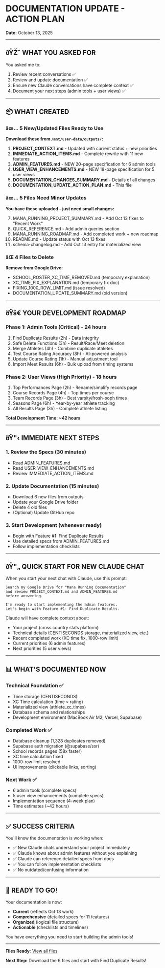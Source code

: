# DOCUMENTATION UPDATE - ACTION PLAN

**Date:** October 13, 2025

---

## ðŸŽ¯ WHAT YOU ASKED FOR

You asked me to:
1. Review recent conversations ✅
2. Review and update documentation ✅
3. Ensure new Claude conversations have complete context ✅
4. Document your next steps (admin tools + user views) ✅

---

## 📦 WHAT I CREATED

### âœ… 5 New/Updated Files Ready to Use

**Download these from `/mnt/user-data/outputs/`:**

1. **PROJECT_CONTEXT.md** - Updated with current status + new priorities
2. **IMMEDIATE_ACTION_ITEMS.md** - Complete rewrite with 11 new features
3. **ADMIN_FEATURES.md** - NEW 20-page specification for 6 admin tools
4. **USER_VIEW_ENHANCEMENTS.md** - NEW 18-page specification for 5 user views
5. **DOCUMENTATION_CHANGES_SUMMARY.md** - Details of all changes
6. **DOCUMENTATION_UPDATE_ACTION_PLAN.md** - This file

### âœ… 5 Files Need Minor Updates

**You have these uploaded - just need small changes:**

7. MANA_RUNNING_PROJECT_SUMMARY.md - Add Oct 13 fixes to "Recent Work"
8. QUICK_REFERENCE.md - Add admin queries section
9. MANA_RUNNING_ROADMAP.md - Add completed work + new roadmap
10. README.md - Update status with Oct 13 fixes
11. schema-changelog.md - Add Oct 13 entry for materialized view

### âŒ 4 Files to Delete

**Remove from Google Drive:**

- SCHOOL_ROSTER_XC_TIME_REMOVED.md (temporary explanation)
- XC_TIME_FIX_EXPLANATION.md (temporary fix doc)
- FIXING_1000_ROW_LIMIT.md (issue resolved)
- DOCUMENTATION_UPDATE_SUMMARY.md (old version)

---

## ðŸš€ YOUR DEVELOPMENT ROADMAP

### Phase 1: Admin Tools (Critical) - 24 hours
1. Find Duplicate Results (2h) - Data integrity
2. Safe Delete Functions (3h) - Result/Race/Meet deletion
3. Merge Athletes (4h) - Combine duplicate athletes
4. Test Course Rating Accuracy (8h) - AI-powered analysis
5. Update Course Rating (1h) - Manual adjustment tool
6. Import Meet Results (6h) - Bulk upload from timing systems

### Phase 2: User Views (High Priority) - 18 hours
1. Top Performances Page (2h) - Rename/simplify records page
2. Course Records Page (4h) - Top times per course
3. Team Records Page (3h) - Best varsity/frosh-soph times
4. Seasons Page (6h) - Year-by-year athlete tracking
5. All Results Page (3h) - Complete athlete listing

**Total Development Time: ~42 hours**

---

## ðŸ"‹ IMMEDIATE NEXT STEPS

### 1. Review the Specs (30 minutes)
- Read ADMIN_FEATURES.md
- Read USER_VIEW_ENHANCEMENTS.md
- Review IMMEDIATE_ACTION_ITEMS.md

### 2. Update Documentation (15 minutes)
- Download 6 new files from outputs
- Update your Google Drive folder
- Delete 4 old files
- (Optional) Update GitHub repo

### 3. Start Development (whenever ready)
- Begin with Feature #1: Find Duplicate Results
- Use detailed specs from ADMIN_FEATURES.md
- Follow implementation checklists

---

## ðŸ"„ QUICK START FOR NEW CLAUDE CHAT

When you start your next chat with Claude, use this prompt:

```
Search my Google Drive for "Mana Running Documentation" 
and review PROJECT_CONTEXT.md and ADMIN_FEATURES.md 
before answering.

I'm ready to start implementing the admin features. 
Let's begin with Feature #1: Find Duplicate Results.
```

Claude will have complete context about:
- Your project (cross country stats platform)
- Technical details (CENTISECONDS storage, materialized view, etc.)
- Recent completed work (XC time fix, 1000-row limit)
- Current priorities (6 admin features)
- Next priorities (5 user views)

---

## 📊 WHAT'S DOCUMENTED NOW

### Technical Foundation ✅
- Time storage (CENTISECONDS)
- XC Time calculation (time × rating)
- Materialized view (athlete_xc_times)
- Database schema and relationships
- Development environment (MacBook Air M2, Vercel, Supabase)

### Completed Work ✅
- Database cleanup (1,328 duplicates removed)
- Supabase auth migration (@supabase/ssr)
- School records pages (58x faster)
- XC time calculation fixed
- 1000-row limit resolved
- UI improvements (clickable links, sorting)

### Next Work ✅
- 6 admin tools (complete specs)
- 5 user view enhancements (complete specs)
- Implementation sequence (4-week plan)
- Time estimates (~42 hours)

---

## ✅ SUCCESS CRITERIA

You'll know the documentation is working when:
- ✅ New Claude chats understand your project immediately
- ✅ Claude knows about admin features without you explaining
- ✅ Claude can reference detailed specs from docs
- ✅ You can follow implementation checklists
- ✅ No outdated/confusing information

---

## 🎉 READY TO GO!

Your documentation is now:
- **Current** (reflects Oct 13 work)
- **Comprehensive** (detailed specs for 11 features)
- **Organized** (logical file structure)
- **Actionable** (checklists and timelines)

You have everything you need to start building the admin tools!

---

**Files Ready:** [View all files](computer:///mnt/user-data/outputs/)

**Next Step:** Download the 6 files and start with Find Duplicate Results!

